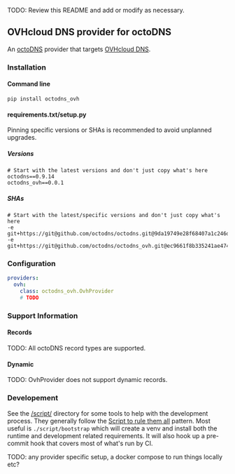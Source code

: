 TODO: Review this README and add or modify as necessary.

## OVHcloud DNS provider for octoDNS

An [octoDNS](https://github.com/octodns/octodns/) provider that targets [OVHcloud DNS](https://www.ovhcloud.com/en/domains/dns-subdomain/).

### Installation

#### Command line

```
pip install octodns_ovh
```

#### requirements.txt/setup.py

Pinning specific versions or SHAs is recommended to avoid unplanned upgrades.

##### Versions

```
# Start with the latest versions and don't just copy what's here
octodns==0.9.14
octodns_ovh==0.0.1
```

##### SHAs

```
# Start with the latest/specific versions and don't just copy what's here
-e git+https://git@github.com/octodns/octodns.git@9da19749e28f68407a1c246dfdf65663cdc1c422#egg=octodns
-e git+https://git@github.com/octodns/octodns_ovh.git@ec9661f8b335241ae4746eea467a8509205e6a30#egg=octodns_ovh
```

### Configuration

```yaml
providers:
  ovh:
    class: octodns_ovh.OvhProvider
    # TODO
```

### Support Information

#### Records

TODO: All octoDNS record types are supported.

#### Dynamic

TODO: OvhProvider does not support dynamic records.

### Developement

See the [/script/](/script/) directory for some tools to help with the development process. They generally follow the [Script to rule them all](https://github.com/github/scripts-to-rule-them-all) pattern. Most useful is `./script/bootstrap` which will create a venv and install both the runtime and development related requirements. It will also hook up a pre-commit hook that covers most of what's run by CI.

TODO: any provider specific setup, a docker compose to run things locally etc?
